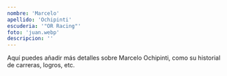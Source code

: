 ```yaml
---
nombre: 'Marcelo'
apellido: 'Ochipinti'
escuderia: '"OR Racing"'
foto: 'juan.webp'
descripcion: ''
---
```


Aquí puedes añadir más detalles sobre Marcelo Ochipinti, como su historial de carreras, logros, etc.
